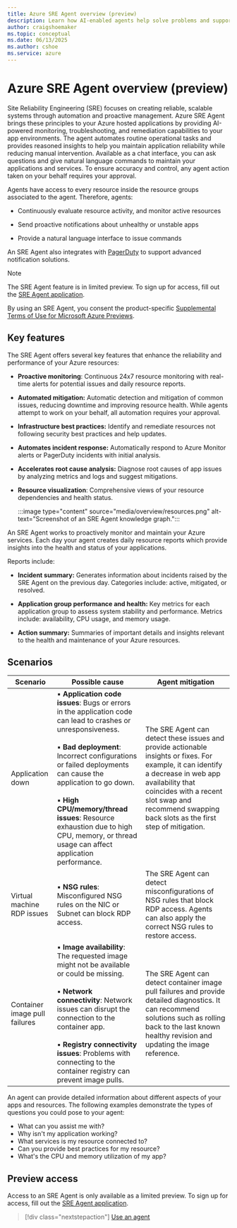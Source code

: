 ```yaml
---
title: Azure SRE Agent overview (preview)
description: Learn how AI-enabled agents help solve problems and support resilient and self-healing systems on your behalf.
author: craigshoemaker
ms.topic: conceptual
ms.date: 06/13/2025
ms.author: cshoe
ms.service: azure
---
```


# Azure SRE Agent overview (preview)

Site Reliability Engineering (SRE) focuses on creating reliable, scalable systems through automation and proactive management. Azure SRE Agent brings these principles to your Azure hosted applications by providing AI-powered monitoring, troubleshooting, and remediation capabilities to your app environments. The agent automates routine operational tasks and provides reasoned insights to help you maintain application reliability while reducing manual intervention. Available as a chat interface, you can ask questions and give natural language commands to maintain your applications and services. To ensure accuracy and control, any agent action taken on your behalf requires your approval.

Agents have access to every resource inside the resource groups associated to the agent. Therefore, agents:

- Continuously evaluate resource activity, and monitor active resources

- Send proactive notifications about unhealthy or unstable apps

- Provide a natural language interface to issue commands

An SRE Agent also integrates with [PagerDuty](https://www.pagerduty.com/) to support advanced notification solutions.

> [!NOTE]
> The SRE Agent feature is in limited preview. To sign up for access, fill out the [SRE Agent application](https://go.microsoft.com/fwlink/?linkid=2319540).

By using an SRE Agent, you consent the product-specific [Supplemental Terms of Use for Microsoft Azure Previews](https://azure.microsoft.com/support/legal/preview-supplemental-terms/).

## Key features

The SRE Agent offers several key features that enhance the reliability and performance of your Azure resources:

- **Proactive monitoring**: Continuous 24x7 resource monitoring with real-time alerts for potential issues and daily resource reports.

- **Automated mitigation:** Automatic detection and mitigation of common issues, reducing downtime and improving resource health. While agents attempt to work on your behalf, all automation requires your approval.

- **Infrastructure best practices:** Identify and remediate resources not following security best practices and help updates.

- **Automates incident response:** Automatically respond to Azure Monitor alerts or PagerDuty incidents with initial analysis.

- **Accelerates root cause analysis:** Diagnose root causes of app issues by analyzing metrics and logs and suggest mitigations.

- **Resource visualization**: Comprehensive views of your resource dependencies and health status.

    :::image type="content" source="media/overview/resources.png" alt-text="Screenshot of an SRE Agent knowledge graph.":::

An SRE Agent works to proactively monitor and maintain your Azure services. Each day your agent creates daily resource reports which provide insights into the health and status of your applications.

Reports include:

- **Incident summary:** Generates information about incidents raised by the SRE Agent on the previous day. Categories include: active, mitigated, or resolved.

- **Application group performance and health:** Key metrics for each application group to assess system stability and performance. Metrics include: availability, CPU usage, and memory usage.

- **Action summary:** Summaries of important details and insights relevant to the health and maintenance of your Azure resources.

## Scenarios

| Scenario | Possible cause | Agent mitigation |
|---|---|---|
| Application down | ▪ **Application code issues**: Bugs or errors in the application code can lead to crashes or unresponsiveness.<br><br>▪ **Bad deployment**: Incorrect configurations or failed deployments can cause the application to go down.<br><br>▪ **High CPU/memory/thread issues**: Resource exhaustion due to high CPU, memory, or thread usage can affect application performance. | The SRE Agent can detect these issues and provide actionable insights or fixes. For example, it can identify a decrease in web app availability that coincides with a recent slot swap and recommend swapping back slots as the first step of mitigation. |
| Virtual machine RDP issues | ▪ **NSG rules**: Misconfigured NSG rules on the NIC or Subnet can block RDP access. | The SRE Agent can detect misconfigurations of NSG rules that block RDP access. Agents can also apply the correct NSG rules to restore access. |
| Container image pull failures | ▪ **Image availability**: The requested image might not be available or could be missing.<br><br>▪ **Network connectivity**: Network issues can disrupt the connection to the container app.<br><br>▪ **Registry connectivity issues**: Problems with connecting to the container registry can prevent image pulls. | The SRE Agent can detect container image pull failures and provide detailed diagnostics. It can recommend solutions such as rolling back to the last known healthy revision and updating the image reference. |

An agent can provide detailed information about different aspects of your apps and resources. The following examples demonstrate the types of questions you could pose to your agent:

- What can you assist me with?
- Why isn't my application working?
- What services is my resource connected to?
- Can you provide best practices for my resource?
- What's the CPU and memory utilization of my app?

## Preview access

Access to an SRE Agent is only available as a limited preview. To sign up for access, fill out the [SRE Agent application](https://go.microsoft.com/fwlink/?linkid=2319540).

> [!div class="nextstepaction"]
> [Use an agent](./usage.md)
